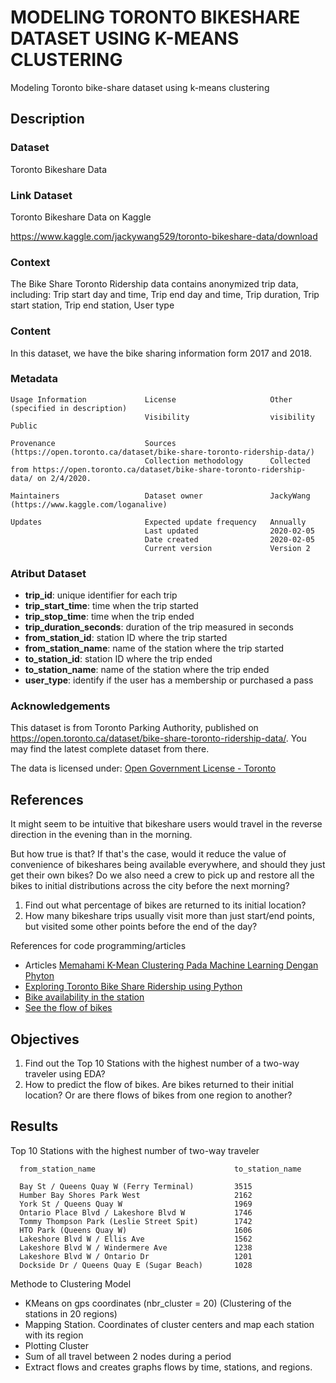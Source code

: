 # MODELING TORONTO BIKESHARE DATASET USING K-MEANS CLUSTERING
Modeling Toronto bike-share dataset using k-means clustering

## Description
### Dataset
Toronto Bikeshare Data

### Link Dataset
Toronto Bikeshare Data on Kaggle

https://www.kaggle.com/jackywang529/toronto-bikeshare-data/download


### Context 
The Bike Share Toronto Ridership data contains anonymized trip data, including:
Trip start day and time, Trip end day and time, Trip duration, Trip start station, Trip end station, User type

### Content
In this dataset, we have the bike sharing information form 2017 and 2018.

### Metadata
    Usage Information             License                     Other (specified in description)
                                  Visibility                  visibility Public 
    
    Provenance                    Sources                     (https://open.toronto.ca/dataset/bike-share-toronto-ridership-data/)
                                  Collection methodology      Collected from https://open.toronto.ca/dataset/bike-share-toronto-ridership-data/ on 2/4/2020.

    Maintainers                   Dataset owner               JackyWang (https://www.kaggle.com/loganalive)

    Updates                       Expected update frequency   Annually
                                  Last updated                2020-02-05                
                                  Date created                2020-02-05                  
                                  Current version             Version 2

### Atribut Dataset

*   **trip_id**: unique identifier for each trip
*   **trip_start_time**: time when the trip started
*   **trip_stop_time**: time when the trip ended
*   **trip_duration_seconds**: duration of the trip measured in seconds
*   **from_station_id**: station ID where the trip started
*   **from_station_name**: name of the station where the trip started
*   **to_station_id**: station ID where the trip ended
*   **to_station_name**: name of the station where the trip ended
*   **user_type**: identify if the user has a membership or purchased a pass

### **Acknowledgements**
This dataset is from Toronto Parking Authority, published on https://open.toronto.ca/dataset/bike-share-toronto-ridership-data/. You may find the latest complete dataset from there.

The data is licensed under: [Open Government License - Toronto](https://open.toronto.ca/open-data-license/)

## References
It might seem to be intuitive that bikeshare users would travel in the reverse direction in the evening than in the morning.


But how true is that? If that's the case, would it reduce the value of convenience of bikeshares being available everywhere,
and should they just get their own bikes? Do we also need a crew to pick up and restore all the bikes to initial distributions across the city before the next morning?

1.   Find out what percentage of bikes are returned to its initial location?
2.   How many bikeshare trips usually visit more than just start/end points, but visited some other points before the end of the day?

References for code programming/articles
- Articles [Memahami K-Mean Clustering Pada Machine Learning Dengan Phyton](https://medium.com/@16611129/memahami-k-mean-clustering-pada-machine-learning-dengan-phyton-430323d80868)
- [Exploring Toronto Bike Share Ridership using Python](https://towardsdatascience.com/exploring-toronto-bike-share-ridership-using-python-3dc87d35cb62)
- [Bike availability in the station](https://www.kaggle.com/iwanmanurung/bike-availability-in-the-station)
- [See the flow of bikes](https://www.kaggle.com/yclaudel/see-the-flow-of-bikes)

## Objectives
1.   Find out the Top 10 Stations with the highest number of a two-way traveler using EDA?
2.   How to predict the flow of bikes. Are bikes returned to their initial location? Or are there flows of bikes from one region to another?


## Results

Top 10 Stations with the highest number of two-way traveler
	
      from_station_name                               to_station_name
      
      Bay St / Queens Quay W (Ferry Terminal)         3515
      Humber Bay Shores Park West                     2162
      York St / Queens Quay W                         1969
      Ontario Place Blvd / Lakeshore Blvd W           1746
      Tommy Thompson Park (Leslie Street Spit)        1742
      HTO Park (Queens Quay W)                        1606
      Lakeshore Blvd W / Ellis Ave                    1562
      Lakeshore Blvd W / Windermere Ave               1238
      Lakeshore Blvd W / Ontario Dr                   1201
      Dockside Dr / Queens Quay E (Sugar Beach)       1028
      
Methode to Clustering Model
- KMeans on gps coordinates (nbr_cluster = 20)
(Clustering of the stations in 20 regions)
- Mapping Station. Coordinates of cluster centers and map each station with its region
- Plotting Cluster
- Sum of all travel between 2 nodes during a period
- Extract flows and creates graphs flows by time, stations, and regions. 

